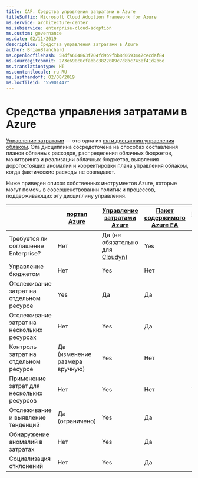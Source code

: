 ```yaml
---
title: CAF. Средства управления затратами в Azure
titleSuffix: Microsoft Cloud Adoption Framework for Azure
ms.service: architecture-center
ms.subservice: enterprise-cloud-adoption
ms.custom: governance
ms.date: 02/11/2019
description: Средства управления затратами в Azure
author: BrianBlanchard
ms.openlocfilehash: 58dfa604863f704fd9b9fbb8d0693447cecdaf84
ms.sourcegitcommit: 273e690c0cfabbc3822089c7d8bc743ef41d2b6e
ms.translationtype: HT
ms.contentlocale: ru-RU
ms.lasthandoff: 02/08/2019
ms.locfileid: "55901447"
---
```

# <a name="cost-management-tools-in-azure"></a>Средства управления затратами в Azure

[Управление затратами](overview.md) — это одна из [пяти дисциплин управления облаком](../governance-disciplines.md). Эта дисциплина сосредоточена на способах составления планов облачных расходов, распределения облачных бюджетов, мониторинга и реализации облачных бюджетов, выявления дорогостоящих аномалий и корректировки плана управления облаком, когда фактические расходы не совпадают.

Ниже приведен список собственных инструментов Azure, которые могут помочь в совершенствовании политик и процессов, поддерживающих эту дисциплину управления.

|  | [портал Azure](https://azure.microsoft.com/features/azure-portal/)  | [Управление затратами Azure](/azure/cost-management/overview-cost-mgt)  | [Пакет содержимого Azure EA](/power-bi/service-connect-to-azure-enterprise)  | [Политика Azure](/azure/governance/policy/overview) |
|---------|---------|---------|---------|---------|
|Требуется ли соглашение Enterprise?     | Нет          | Да (не обязательно для [Cloudyn](/azure/cost-management/overview))         | Yes         | Нет          |
|Управление бюджетом     | Нет          | Yes         | Нет          | Yes         |
|Отслеживание затрат на отдельном ресурсе    | Yes         | Да         | Да         | Нет          |
|Отслеживание затрат на нескольких ресурсах    | Нет          | Yes        | Да         | Нет          |
|Контроль затрат на отдельном ресурсе     | Да (изменение размера вручную)         | Yes         | Нет          | Yes         |
|Применение затрат для нескольких ресурсов    | Нет          | Yes         | Нет          | Yes         |
|Отслеживание и выявление тенденций     | Да (ограничено)         | Yes        | Да         | Нет          |
|Обнаружение аномалий в затратах     | Нет          | Yes        | Да         | Нет         |
|Социализация отклонений     | Нет         | Yes        | Да        | Нет         |
